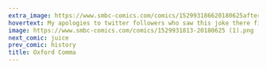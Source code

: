 ```yaml
---
extra_image: https://www.smbc-comics.com/comics/152993186620180625after.png
hovertext: My apologies to twitter followers who saw this joke there first. But, being twitter users, you're already used to daily punishment.
image: https://www.smbc-comics.com/comics/1529931813-20180625 (1).png
next_comic: juice
prev_comic: history
title: Oxford Comma
---
```


